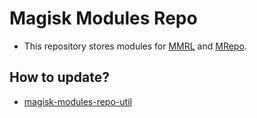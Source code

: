 # Magisk Modules Repo
- This repository stores modules for [MMRL](https://github.com/DerGoogler/MMRL) and [MRepo](https://github.com/MRepoApp/MRepo.git).

## How to update?
- [magisk-modules-repo-util](https://github.com/Googlers-Repo/magisk-modules-repo-util.git)
